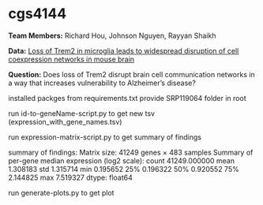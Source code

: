# cgs4144

**Team Members:** Richard Hou, Johnson Nguyen, Rayyan Shaikh

**Data:** [Loss of Trem2 in microglia leads to widespread disruption of cell coexpression networks in mouse brain](https://pubmed.ncbi.nlm.nih.gov/29906661/)

**Question:** Does loss of Trem2 disrupt brain cell communication networks in a way that increases vulnerability to Alzheimer’s disease?

installed packges from requirements.txt
provide SRP119064 folder in root

run id-to-geneName-script.py to get new tsv (expression_with_gene_names.tsv)

run expression-matrix-script.py to get summary of findings

summary of findings:
Matrix size: 41249 genes × 483 samples
Summary of per-gene median expression (log2 scale):
count 41249.000000
mean 1.308183
std 1.315714
min 0.195652
25% 0.196322
50% 0.920552
75% 2.144825
max 7.519327
dtype: float64

run generate-plots.py to get plot
